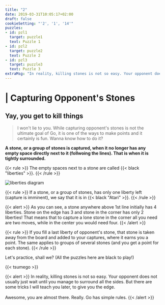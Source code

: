 ```yaml
---
title: "2"
date: 2019-03-31T10:05:17+02:00
draft: false
cookieSetting: "'2', '1', '14'"
puzzles:
- id: pzl1
  target: puzzle1
  text: Puzzle 1
- id: pzl2
  target: puzzle2
  text: Puzzle 2
- id: pzl3
  target: puzzle3
  text: Puzzle 3
extraMsg: "In reality, killing stones is not so easy. Your opponent does not usually just wait until you manage to surround all the sides. But there are some tricks I will teach you later, to give you the edge.<br/><br/>Awesome, you are almost there. Really. Go has simple rules."
---
```


# | Capturing Opponent's Stones
## Yay, you get to kill things

> I won't lie to you. While capturing opponent's stones is not the ultimate goal of Go, it is one of the ways to make points and it certainly is fun. Wanna know how to do it?

**A stone, or a group of stones is captured, when it no longer has any empty space directly next to it (follwoing the lines). That is when it is tightly surrounded.**

{{< rule >}}
The empty spaces next to a stone are called {{< black "liberties" >}}.
{{< /rule >}}

![liberties diagram](/images/liberties.jpg)

{{< rule >}}
    If a stone, or a group of stones, has only one liberty left (capture is imminent), we say that it is in {{< black "Atari" >}}.
{{< /rule >}}

{{< alert >}}
    As you can see, a stone anywhere above 1st line initially has 4 liberties. Stone on the edge has 3 and stone in the corner has only 2 liberties! That means that to capture a lone stone in the corner all you need are two moves, while in the center you would need four.
{{< /alert >}}

{{< rule >}}
    If you fill a last liberty of opponent's stone, that stone is taken away from the board and added to your captures, where it earns you a point. The same applies to groups of several stones (and you get a point for each stone).
{{< /rule >}}

Let's practice, shall we? (All the puzzles here are black to play!)

{{< tsumego >}}

{{< alert >}}
    In reality, killing stones is not so easy. Your opponent does not usually just wait until you manage to surround all the sides. But there are some tricks I will teach you later, to give you the edge.<br/><br/>Awesome, you are almost there. Really. Go has simple rules.
{{< /alert >}}